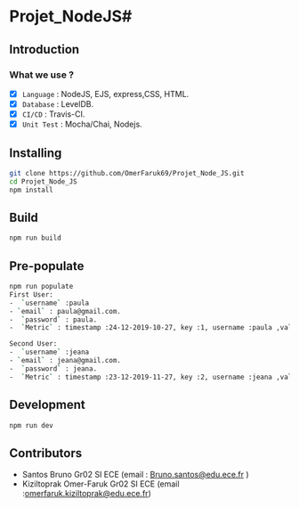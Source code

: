 # Projet_NodeJS#


## Introduction

### What we use ? 

- [x] `Language` : NodeJS, EJS, express,CSS, HTML.
- [x] `Database` : LevelDB.
- [x] `CI/CD` : Travis-CI. 
- [x] `Unit Test` : Mocha/Chai, Nodejs. 

## Installing

```bash
git clone https://github.com/OmerFaruk69/Projet_Node_JS.git
cd Projet_Node_JS
npm install
```

## Build

```bash
npm run build
```
## Pre-populate 
```bash
npm run populate
First User:
-  `username` :paula 
- `email` : paula@gmail.com.
-  `password` : paula. 
-  `Metric` : timestamp :24-12-2019-10-27, key :1, username :paula ,value :1. 

Second User:
-  `username` :jeana 
- `email` : jeana@gmail.com.
-  `password` : jeana. 
-  `Metric` : timestamp :23-12-2019-11-27, key :2, username :jeana ,value :2. 

```

## Development

```bash
npm run dev
```


## Contributors 

- Santos Bruno Gr02 SI ECE (email : Bruno.santos@edu.ece.fr )
- Kiziltoprak Omer-Faruk Gr02 SI ECE (email :omerfaruk.kiziltoprak@edu.ece.fr)

